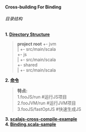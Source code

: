 #### Cross-building For Binding
###### 目录结构

**1. [Directory Structure](http://www.scala-js.org/doc/project/cross-build.html)**

> **project root**
> +- jvm  
> |   +- src/main/scala  
> +- js  
> |   +- src/main/scala  
> +- shared  
> |   +- src/main/scala  

**2. [命令](http://www.scala-js.org/tutorial/basic/)**

> **特点:**  
> 1.fooJS/run          #运行JS项目  
> 2.fooJVM/run         #运行JVM项目  
> 3.fooJS/fastOptJS    #快速生成JS  

**3. [scalajs-cross-compile-example](https://github.com/scala-js/scalajs-cross-compile-example)**  
**4. [Binding.scala-sample](https://github.com/ThoughtWorksInc/Binding.scala-sample)**
